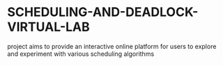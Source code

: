 # SCHEDULING-AND-DEADLOCK-VIRTUAL-LAB
project aims to provide an interactive online platform for users to explore and experiment with various scheduling algorithms
